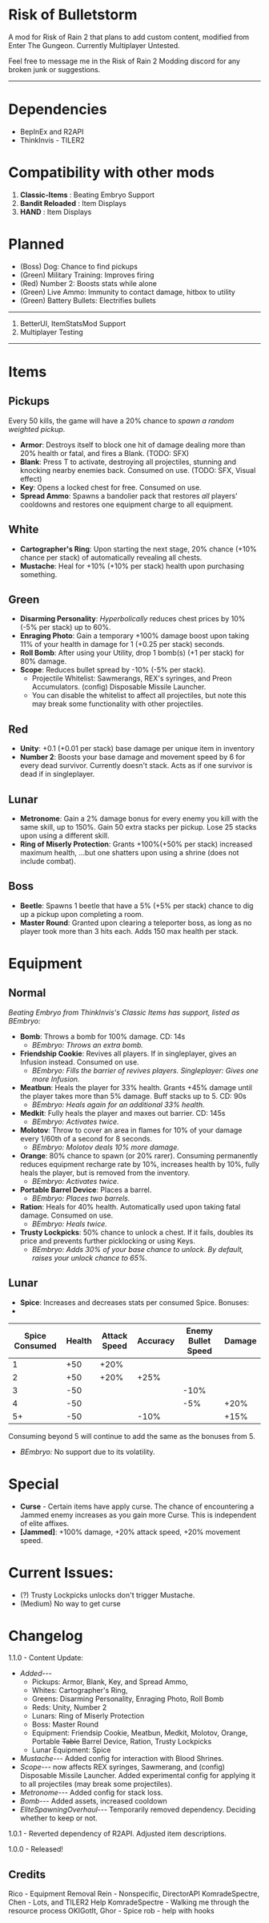 

# Risk of Bulletstorm
A mod for Risk of Rain 2 that plans to add custom content, modified from Enter The Gungeon. Currently Multiplayer Untested.

Feel free to message me in the Risk of Rain 2 Modding discord for any broken junk or suggestions.
***
# Dependencies
 - BepInEx and R2API
 - ThinkInvis - TILER2

# Compatibility with other mods
 1. **Classic-Items** : Beating Embryo Support
 2. **Bandit Reloaded** : Item Displays
 3. **HAND** : Item Displays

# Planned
 * (Boss) Dog: Chance to find pickups
 * (Green) Military Training: Improves firing
 * (Red) Number 2: Boosts stats while alone
 * (Green) Live Ammo: Immunity to contact damage, hitbox to utility
 * (Green) Battery Bullets: Electrifies bullets
***
1. BetterUI, ItemStatsMod Support
2. Multiplayer Testing

***
# Items
## Pickups
Every 50 kills, the game will have a 20% chance to *spawn a random weighted pickup*.
 - **Armor**: Destroys itself to block one hit of damage dealing more than 20% health or fatal, and fires a Blank. (TODO: SFX)
 - **Blank**: Press T to activate, destroying all projectiles, stunning and knocking nearby enemies back. Consumed on use. (TODO: SFX, Visual effect)
 - **Key**: Opens a locked chest for free. Consumed on use.
 - **Spread Ammo**: Spawns a bandolier pack that restores *all* players' cooldowns and restores one equipment charge to all equipment.

## White
 - **Cartographer's Ring**: Upon starting the next stage, 20% chance (+10% chance per stack) of automatically revealing all chests.
 - **Mustache**: Heal for +10% (+10% per stack) health upon purchasing something.

## Green
 - **Disarming Personality**: *Hyperbolically* reduces chest prices by 10% (-5% per stack) up to 60%.
 - **Enraging Photo**: Gain a temporary +100% damage boost upon taking 11% of your health in damage for 1 (+0.25 per stack) seconds.
 - **Roll Bomb**: After using your Utility, drop 1 bomb(s) (+1 per stack) for 80% damage.
- **Scope**: Reduces bullet spread by -10% (-5% per stack). 
	- Projectile Whitelist: Sawmerangs, REX's syringes, and Preon Accumulators. (config) Disposable Missile Launcher.
	- You can disable the whitelist to affect all projectiles, but note this may break some functionality with other projectiles.

## Red
 - **Unity**: +0.1 (+0.01 per stack) base damage per unique item in inventory
 - **Number 2**: Boosts your base damage and movement speed by 6 for every dead survivor. Currently doesn't stack. Acts as if one survivor is dead if in singleplayer.

## Lunar
 - **Metronome**: Gain a 2% damage bonus for every enemy you kill with the same skill, up to 150%. Gain 50 extra stacks per pickup. Lose 25 stacks upon using a different skill.
 - **Ring of Miserly Protection**: Grants +100%(+50% per stack) increased maximum health, ...but one shatters upon using a shrine (does not include combat).

## Boss
 - **Beetle**: Spawns 1 beetle that have a 5% (+5% per stack) chance to dig up a pickup upon completing a room.
 - **Master Round**: Granted upon clearing a teleporter boss, as long as no player took more than 3 hits each. Adds 150 max health per stack.

# Equipment
## Normal
*Beating Embryo from ThinkInvis's Classic Items has support, listed as BEmbryo:*

 - **Bomb**: Throws a bomb for 100% damage. CD: 14s
	 - *BEmbryo: Throws an extra bomb.*
 - **Friendship Cookie**: Revives all players. If in singleplayer, gives an Infusion instead. Consumed on use. 
	 - *BEmbryo: Fills the barrier of revives players. Singleplayer: Gives one more Infusion.*
- **Meatbun**: Heals the player for 33% health. Grants +45% damage until the player takes more than 5% damage. Buff stacks up to 5. CD: 90s
	 - *BEmbryo: Heals again for an additional 33% health.*
- **Medkit**: Fully heals the player and maxes out barrier. CD: 145s
	 - *BEmbryo: Activates twice.*
- **Molotov**: Throw to cover an area in flames for 10% of your damage every 1/60th of a second for 8 seconds. 
	 - *BEmbryo: Molotov deals 10% more damage.*
 - **Orange**: 80% chance to spawn (or 20% rarer). Consuming permanently reduces equipment recharge rate by 10%, increases health by 10%, fully heals the player, but is removed from the inventory.
	 - *BEmbryo: Activates twice.*
 - **Portable Barrel Device**: Places a barrel. 
	 - *BEmbryo: Places *two* barrels.*
 - **Ration**: Heals for 40% health. Automatically used upon taking fatal damage. Consumed on use.
	 - *BEmbryo: Heals twice.*
 - **Trusty Lockpicks**: 50% chance to unlock a chest. If it fails, doubles its price and prevents further picklocking or using Keys.
	 - *BEmbryo: Adds 30% of your base chance to unlock. By default, raises your unlock chance to 65%.*
## Lunar
 - **Spice**: Increases and decreases stats per consumed Spice. Bonuses:
 - 
| Spice Consumed | Health | Attack Speed | Accuracy | Enemy Bullet Speed | Damage
|--|--|--|--|--|--|
| 1 | +50 | +20% |  |  |  |
| 2 | +50 | +20% | +25% |  |  |
| 3 | -50 |  |  | -10% |  |
| 4 | -50 |  |  | -5% | +20% |
| 5+ | -50 |  | -10% |  | +15% |
Consuming beyond 5 will continue to add the same as the bonuses from 5.
- *BEmbryo:* No support due to its volatility.

# Special
 - **Curse** - Certain items have apply curse. The chance of encountering a Jammed enemy increases as you gain more Curse. This is independent of elite affixes.
 - **[Jammed]**: +100% damage, +20% attack speed, +20% movement speed.

# Current Issues:
* (?) Trusty Lockpicks unlocks don't trigger Mustache.
* (Medium) No way to get curse

# Changelog
1.1.0 - Content Update:
 -  *Added---* 
	 - Pickups: Armor, Blank, Key, and Spread Ammo, 	
	 - Whites: Cartographer's Ring,
	 - Greens: Disarming Personality, Enraging Photo, Roll Bomb
	 - Reds: Unity, Number 2
	 - Lunars: Ring of Miserly Protection
	 - Boss: Master Round
	 - Equipment: Friendsip Cookie, Meatbun, Medkit, Molotov, Orange, Portable ~~Table~~ Barrel Device, Ration, Trusty Lockpicks
	 - Lunar Equipment: Spice
 - *Mustache---* Added config for interaction with Blood Shrines.
 - *Scope---* now affects REX syringes, Sawmerang, and (config) Disposable Missile Launcher. Added experimental config for applying it to all projectiles (may break some projectiles).
 - *Metronome---* Added config for stack loss.
 - *Bomb---* Added assets, increased cooldown
 - *EliteSpawningOverhaul---* Temporarily removed dependency. Deciding whether to keep or not.

1.0.1 - Reverted dependency of R2API. Adjusted item descriptions.

1.0.0 - Released!

## Credits
Rico - Equipment Removal
Rein - Nonspecific, DirectorAPI
KomradeSpectre, Chen - Lots, and TILER2 Help
KomradeSpectre - Walking me through the resource process
OKIGotIt, Ghor - Spice
rob - help with hooks
